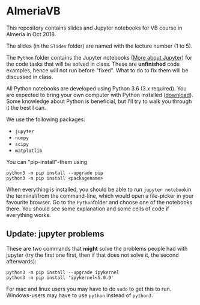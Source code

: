 # AlmeriaVB
This repository contains slides and Jupyter notebooks for VB course in Almeria in Oct 2018. 

The slides (in the `Slides` folder) are named with the lecture number (1 to 5).

The `Python` folder contains the Jupyter notebooks ([More about Jupyter](http://jupyter.org/index.html)) for the code tasks that will be solved in class. These are **unfinished** code examples, hence will not run before "fixed". What to do to fix them will be discussed in class. 

All Python notebooks are developed using Python 3.6 (3.x required). You are expected to bring your own computer with Python installed ([download](https://python.org/download)). Some knowledge about Python is beneficial, but I'll try to walk you through it the best I can.

We use the following packages:
* `jupyter`
* `numpy`
* `scipy`
* `matplotlib`

You can "pip-install"-them using 
```
python3 -m pip install --upgrade pip
python3 -m pip install <packagename>
```

When everything is installed, you should be able to run `jupyter notebook`in the terminal/from the command-line, which would open a file-picker in your favourite browser. Go to the `Python`folder and choose one of the notebooks there. You should see some explanation and some cells of code if everything works. 

## Update: jupyter problems
These are two commands that **might** solve the problems people had with jupyter (try the first one first, then if that does not solve it, the second afterwards):

```
python3 -m pip install --upgrade ipykernel
python3 -m pip install 'ipykernel<5.0.0'
```

For mac and linux users you may have to do `sudo` to get this to run. Windows-users may have to use `python` instead of `python3`.

